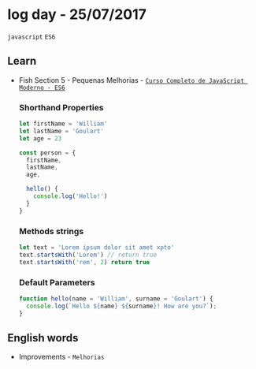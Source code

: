 # log day - 25/07/2017
`javascript` `ES6`

## Learn
- Fish Section 5 - Pequenas Melhorias - [`Curso Completo de JavaScript Moderno - ES6`](https://www.udemy.com/curso-completo-de-javascript-moderno-es6/)

  ### Shorthand Properties
  ```javascript
  let firstName = 'William'
  let lastName = 'Goulart'
  let age = 23

  const person = {
    firstName,
    lastName,
    age,

    hello() {
      console.log('Hello!')
    }
  }
  ```

  ### Methods strings
  ```javascript
  let text = 'Lorem ipsum dolor sit amet xpto'  
  text.startsWith('Lorem') // return true
  text.startsWith('rem', 2) return true
  ```

  ### Default Parameters
  ```javascript
  function hello(name = 'William', surname = 'Goulart') {
    console.log(`Hello ${name} ${surname}! How are you?`);
  }
  ```


## English words
- Improvements - `Melhorias`

